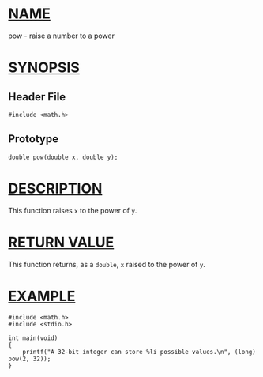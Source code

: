 # [NAME](#name)

pow - raise a number to a power

# [SYNOPSIS](#synopsis)

## Header File

    #include <math.h>

## Prototype

    double pow(double x, double y);

# [DESCRIPTION](#description)

This function raises `x` to the power of `y`.

# [RETURN VALUE](#return-value)

This function returns, as a `double`, `x` raised to the power of `y`.

# [EXAMPLE](#example)

    #include <math.h>
    #include <stdio.h>

    int main(void)
    {
        printf("A 32-bit integer can store %li possible values.\n", (long) pow(2, 32));
    }

